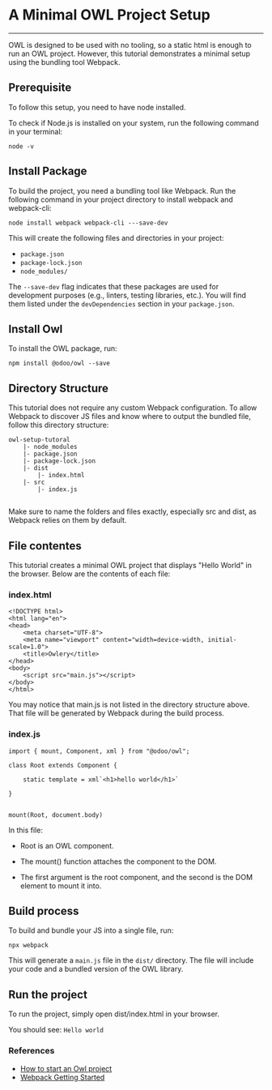 # A Minimal OWL Project Setup  
---

OWL is designed to be used with no tooling, so a static html is enough to run an OWL project. However, this tutorial demonstrates a minimal setup using the bundling tool Webpack.


## Prerequisite

To follow this setup, you need to have node installed.

To check if Node.js is installed on your system, run the following command in your terminal:

`node -v`

## Install Package

To build the project, you need a bundling tool like Webpack. Run the following command in your project directory to install webpack and webpack-cli:

`node install webpack webpack-cli ---save-dev`

This will create the following files and directories in your project:

- `package.json`
- `package-lock.json`
- `node_modules/`

The `--save-dev` flag indicates that these packages are used for development purposes (e.g., linters, testing libraries, etc.). You will find them listed under the `devDependencies` section in your `package.json`.

## Install Owl

To install the OWL package, run:

`npm install @odoo/owl --save`

## Directory Structure

This tutorial does not require any custom Webpack configuration. To allow Webpack to discover JS files and know where to output the bundled file, follow this directory structure:

```
owl-setup-tutoral  
    |- node_modules  
    |- package.json  
    |- package-lock.json  
    |- dist  
        |- index.html  
    |- src  
        |- index.js  
  
```
Make sure to name the folders and files exactly, especially src and dist, as Webpack relies on them by default.


## File contentes

This tutorial creates a minimal OWL project that displays "Hello World" in the browser. Below are the contents of each file:

### index.html

```
<!DOCTYPE html>
<html lang="en">
<head>
    <meta charset="UTF-8">
    <meta name="viewport" content="width=device-width, initial-scale=1.0">
    <title>Owlery</title>
</head>
<body>
    <script src="main.js"></script>
</body>
</html>
```

You may notice that main.js is not listed in the directory structure above. That file will be generated by Webpack during the build process.

### index.js

```
import { mount, Component, xml } from "@odoo/owl";

class Root extends Component {
    
    static template = xml`<h1>hello world</h1>`

}


mount(Root, document.body)
```

In this file:

- Root is an OWL component.

- The mount() function attaches the component to the DOM.

- The first argument is the root component, and the second is the DOM element to mount it into.

## Build process

To build and bundle your JS into a single file, run:

`npx webpack`

This will generate a `main.js` file in the `dist/` directory. The file will include your code and a bundled version of the OWL library.


## Run the project

To run the project, simply open dist/index.html in your browser.

You should see:
`Hello world`


### References

- [How to start an Owl project](https://github.com/odoo/owl/blob/master/doc/learning/quick_start.md)
- [Webpack Getting Started](https://webpack.js.org/guides/getting-started/)